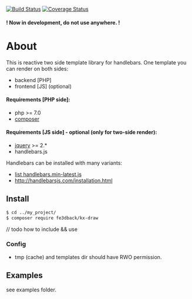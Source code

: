 [![Build Status](https://travis-ci.org/fe3dback/kx-draw.svg?branch=master)](https://travis-ci.org/fe3dback/kx-draw)
[![Coverage Status](https://coveralls.io/repos/github/fe3dback/kx-draw/badge.svg?branch=master)](https://coveralls.io/github/fe3dback/kx-draw?branch=master)

#### ! Now in development, do not use anywhere. !

# About

This is reactive two side template library for handlebars.
One template you can render on both sides:
- backend [PHP]
- frontend [JS] (optional)

#### Requirements [PHP side]:
- php >= 7.0
- [composer](https://getcomposer.org/)

#### Requirements [JS side] - optional (only for two-side render):
- [jquery](https://developers.google.com/speed/libraries/) >= 2.*
- handlebars.js

Handlebars can be installed with many variants:
- [list handlebars.min-latest.js](http://builds.handlebarsjs.com.s3.amazonaws.com/bucket-listing.html?sort=lastmod&sortdir=desc)
- http://handlebarsjs.com/installation.html

## Install

```bash
$ cd ../my_project/
$ composer require fe3dback/kx-draw
```

// todo how to include && use


### Config
- tmp (cache) and templates dir should have RWO permission.

## Examples
see examples folder.
